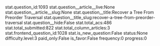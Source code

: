 stat.question_id:1093
stat.question__article__live:None
stat.question__article__slug:None
stat.question__title:Recover a Tree From Preorder Traversal
stat.question__title_slug:recover-a-tree-from-preorder-traversal
stat.question__hide:False
stat.total_acs:486
stat.total_submitted:822
stat.total_column_articles:3
stat.frontend_question_id:1028
stat.is_new_question:False
status:None
difficulty.level:3
paid_only:False
is_favor:False
frequency:0
progress:0
